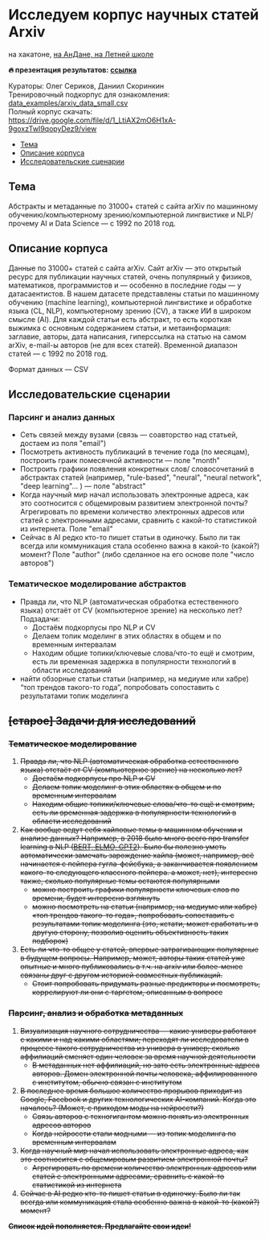 # Исследуем корпус научных статей Arxiv
на хакатоне, [на АнДане, на Летней школе](https://letnyayashkola.org/andan/)

**🔥 презентация результатов: [ссылка](https://docs.google.com/presentation/d/e/2PACX-1vRoOlAfA2eQ2_0XPdL30cxxz4tVRicYEUsgQDTDBswwt1K7MrH1Ub72BpUEDmzFdrrowtNBJ1aDFBHm/pub?start=false&loop=false&delayms=60000)**

Кураторы: Олег Сериков, Даниил Скоринкин  
Тренировочный подкорпус для ознакомления: [data_examples/arxiv_data_small.csv](https://github.com/sysblock-hackathons/andan2019arxiv/blob/master/data_examples/arxiv_data_small.csv)  
Полный корпус скачать: https://drive.google.com/file/d/1_LtiAX2mO6H1xA-9goxzTwI9qopyDez9/view


* [Тема](https://github.com/sysblock-hackathons/andan2019arxiv#тема)
* [Описание корпуса](https://github.com/sysblock-hackathons/andan2019arxiv#Описание-корпуса)
* [Исследовательские сценарии](https://github.com/sysblock-hackathons/andan2019arxiv#Исследовательские-сценарии)


## Тема

Абстракты и метаданные по 31000+ статей с сайта arXiv по машинному обучению/компьютерному зрению/компьютерной лингвистике и NLP/прочему AI и Data Science — с 1992 по 2018 год.


## Описание корпуса
<!-- (версия 1.0) -->

Данные по 31000+ статей с сайта arXiv. Сайт arXiv — это открытый ресурс для публикации научных статей, очень популярный у физиков, математиков, программистов и — особенно в последние годы — у датасаентистов. В нашем датасете представлены статьи по машинному обучению (machine learning), компьютерной лингвистике и обработке языка (CL, NLP), компьютерному зрению (CV), а также ИИ в широком смысле (AI). Для каждой статьи есть абстракт, то есть короткая выжимка с основным содержанием статьи, и метаинформация: заглавие, авторы, дата написания, гиперссылка на статью на самом arXiv, e-mail-ы авторов (не для всех статей). Временной диапазон статей — с 1992 по 2018 год. 

Формат данных — CSV


## Исследовательские сценарии

### Парсинг и анализ данных
* Сеть связей между вузами (связь — соавторство над статьей, достаем из поля "email")
* Посмотреть активность публикаций в течение года (по месяцам), построить граик помесячной активности — поле "month"
* Построить графики появления конкретных слов/ словосочетаний в абстрактах статей (например, "rule-based", "neural", "neural network", "deep learning"... ) — поле "abstract"
* Когда научный мир начал использовать электронные адреса, как это соотносится с общемировым развитием электронной почты? Агрегировать по времени количество электронных адресов или статей с электронными адресами, сравнить с какой-то статистикой из интернета. Поле "email"
* Сейчас в AI редко кто-то пишет статьи в одиночку. Было ли так всегда или коммуникация стала особенно важна в какой-то (какой?) момент? Поле "author" (либо сделанное на его основе поле "число авторов")

### Тематическое моделирование абстрактов
* Правда ли, что NLP (автоматическая обработка естественного языка) отстаёт от CV (компьютерное зрение) на несколько лет? Подзадачи: 
  * Достаём подкорпусы про NLP и CV
  * Делаем топик моделинг в этих областях в общем и по временным интервалам
  * Находим общие топики/ключевые слова/что-то ещё и смотрим, есть ли временная задержка в популярности технологий в области исследований
* найти обзорные статьи статьи (например, на медиуме или хабре) “топ трендов такого-то года”, попробовать сопоставить с результатами топик моделинга

## ~~[старое] Задачи для исследований~~

### ~~Тематическое моделирование~~
1. ~~Правда ли, что NLP (автоматическая обработка естественного языка) отстаёт от CV (компьютерное зрение) на несколько лет?~~
    *   ~~Достаём подкорпусы про NLP и CV~~
    *   ~~Делаем топик моделинг в этих областях в общем и по временным интервалам~~
    *   ~~Находим общие топики/ключевые слова/что-то ещё и смотрим, есть ли временная задержка в популярности технологий в области исследований~~
1. ~~Как вообще ведут себя хайповые темы в машинном обучении и анализе данных? Например, в 2018 было много всего про transfer learning в NLP ([BERT, ELMO, GPT2](http://jalammar.github.io/illustrated-bert)). Было бы полезно уметь автоматически замечать зарождение хайпа (может, например, всё начинается с пейпера гугла-фейсбука, а заканчивается появлением какого-то следующего классного пейпера. а может, нет), интересно также, сколько популярные темы остаются популярными~~
    *   ~~можно построить графики популярности ключевых слов по времени, будет интересно взглянуть~~
    *   ~~можно посмотреть на статьи (например, на медиуме или хабре) «топ трендов такого-то года», попробовать сопоставить с результатами топик моделинга (это, кстати, может сработать и в другую сторону, позволив оценить объективность таких подборок)~~
1. ~~Есть ли что-то общее у статей, впервые затрагивающих популярные в будущем вопросы. Например, может, авторы таких статей уже опытные и много публиковались в т.ч. на arxiv или более-менее связаны друг с другом историей совместных публикаций.~~
    *   ~~Стоит попробовать придумать разные предикторы и посмотреть, коррелируют ли они с таргетом, описанным в вопросе~~


### ~~Парсинг, анализ и обработка метаданных~~

1. ~~Визуализация научного сотрудничества -- какие универы работают с какими и над какими областями; переходят ли исследователи в процессе такого сотрудничества из универа в универ; сколько аффилиаций сменяет один человек за время научной деятельности~~
    *   ~~В метаданных нет аффилиаций, но зато есть электронные адреса авторов. Домен электронной почты человека, аффилированного с институтом, обычно связан с институтом~~
1. ~~В последнее время большое количество прорывов приходит из Google, Facebook и других технологических AI-компаний. Когда это началось? (Может, с приходом моды на нейросети?)~~
    *   ~~Связь авторов с техногигантом можно понять из электронных адресов авторов~~
    *   ~~Когда нейросети стали модными -- из топик моделинга по временным интервалам~~
1. ~~Когда научный мир начал использовать электронные адреса, как это соотносится с общемировым развитием электронной почты?~~
    *   ~~Агрегировать по времени количество электронных адресов или статей с электронными адресами, сравнить с какой-то статистикой из интернета~~
1. ~~Сейчас в AI редко кто-то пишет статьи в одиночку. Было ли так всегда или коммуникация стала особенно важна в какой-то (какой?) момент?~~

<!-- Куда делись мемы про from xgboost import * ?-->

**~~Список идей пополняется. Предлагайте свои идеи!~~**
